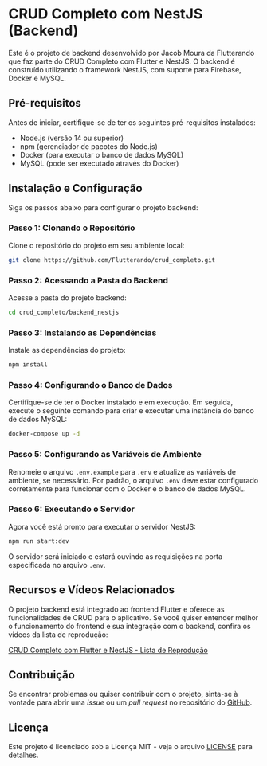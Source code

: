 # CRUD Completo com NestJS (Backend)

Este é o projeto de backend desenvolvido por Jacob Moura da Flutterando que faz parte do CRUD Completo com Flutter e NestJS. O backend é construído utilizando o framework NestJS, com suporte para Firebase, Docker e MySQL.

## Pré-requisitos

Antes de iniciar, certifique-se de ter os seguintes pré-requisitos instalados:

- Node.js (versão 14 ou superior)
- npm (gerenciador de pacotes do Node.js)
- Docker (para executar o banco de dados MySQL)
- MySQL (pode ser executado através do Docker)

## Instalação e Configuração

Siga os passos abaixo para configurar o projeto backend:

### Passo 1: Clonando o Repositório

Clone o repositório do projeto em seu ambiente local:

```bash
git clone https://github.com/Flutterando/crud_completo.git
```

### Passo 2: Acessando a Pasta do Backend

Acesse a pasta do projeto backend:

```bash
cd crud_completo/backend_nestjs
```

### Passo 3: Instalando as Dependências

Instale as dependências do projeto:

```bash
npm install
```

### Passo 4: Configurando o Banco de Dados

Certifique-se de ter o Docker instalado e em execução. Em seguida, execute o seguinte comando para criar e executar uma instância do banco de dados MySQL:

```bash
docker-compose up -d
```

### Passo 5: Configurando as Variáveis de Ambiente

Renomeie o arquivo `.env.example` para `.env` e atualize as variáveis de ambiente, se necessário. Por padrão, o arquivo `.env` deve estar configurado corretamente para funcionar com o Docker e o banco de dados MySQL.

### Passo 6: Executando o Servidor

Agora você está pronto para executar o servidor NestJS:

```bash
npm run start:dev
```

O servidor será iniciado e estará ouvindo as requisições na porta especificada no arquivo `.env`.

## Recursos e Vídeos Relacionados

O projeto backend está integrado ao frontend Flutter e oferece as funcionalidades de CRUD para o aplicativo. Se você quiser entender melhor o funcionamento do frontend e sua integração com o backend, confira os vídeos da lista de reprodução:

[CRUD Completo com Flutter e NestJS - Lista de Reprodução](https://www.youtube.com/playlist?list=PLlBnICoI-g-chYzyBQQgFDOVrkpqIfIyL)

## Contribuição

Se encontrar problemas ou quiser contribuir com o projeto, sinta-se à vontade para abrir uma *issue* ou um *pull request* no repositório do [GitHub](https://github.com/Flutterando/crud_completo).

## Licença

Este projeto é licenciado sob a Licença MIT - veja o arquivo [LICENSE](https://github.com/Flutterando/crud_completo/blob/master/LICENSE) para detalhes.